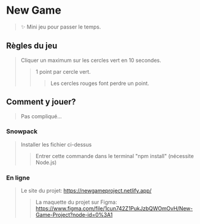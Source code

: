 # New Game

> ✨ Mini jeu pour passer le temps.

## Règles du jeu

>Cliquer un maximum sur les cercles vert en 10 secondes.
>>1 point par cercle vert.
>>>Les cercles rouges font perdre un point.

## Comment y jouer?

>Pas compliqué...

### Snowpack

>Installer les fichier ci-dessus
>>Entrer cette commande dans le terminal "npm install" (nécessite Node.js)

### En ligne

>Le site du projet: https://newgameproject.netlify.app/
>>La maquette du projet sur Figma: https://www.figma.com/file/1cun742Z1PukJzbQWOmOvH/New-Game-Project?node-id=0%3A1
